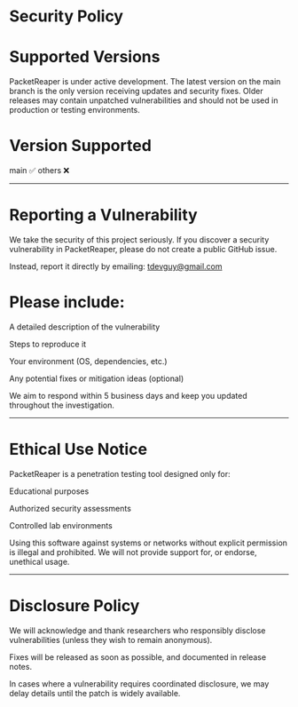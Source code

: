 # Security Policy

# Supported Versions

PacketReaper is under active development. The latest version on the main branch is the only version receiving updates and security fixes.
Older releases may contain unpatched vulnerabilities and should not be used in production or testing environments.

# Version	Supported

main	✅
others	❌

---

# Reporting a Vulnerability

We take the security of this project seriously.
If you discover a security vulnerability in PacketReaper, please do not create a public GitHub issue.

Instead, report it directly by emailing:
tdevguy@gmail.com

# Please include:

A detailed description of the vulnerability

Steps to reproduce it

Your environment (OS, dependencies, etc.)

Any potential fixes or mitigation ideas (optional)


We aim to respond within 5 business days and keep you updated throughout the investigation.

---

# Ethical Use Notice

PacketReaper is a penetration testing tool designed only for:

Educational purposes

Authorized security assessments

Controlled lab environments


Using this software against systems or networks without explicit permission is illegal and prohibited.
We will not provide support for, or endorse, unethical usage.

---

# Disclosure Policy

We will acknowledge and thank researchers who responsibly disclose vulnerabilities (unless they wish to remain anonymous).

Fixes will be released as soon as possible, and documented in release notes.

In cases where a vulnerability requires coordinated disclosure, we may delay details until the patch is widely available.

